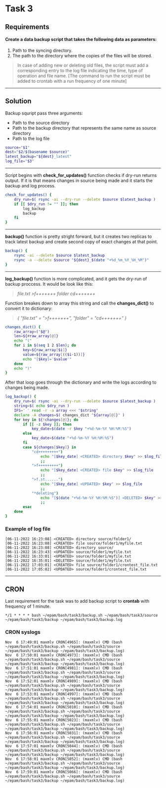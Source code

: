 # Task 3

## Requirements

#### Create a data backup script that takes the following data as parameters:

1. Path to the syncing  directory.
2. The path to the directory where the copies of the files will be stored.

>In case of adding new or deleting old files, the script must add a corresponding entry to the log file
indicating the time, type of operation and file name. [The command to run the script must be added to
crontab with a run frequency of one minute]

---

## Solution

Backup squript pass three arguments:
- Path to the source directory
- Path to the backup directory that represents the same name as source directory
- Path to the log file

``` bash
source="$1"
dest="$2/$(basename $source)"
latest_backup="${dest}_latest"
log_file="$3"
```
---

Script begins with __check_for_updates()__ function checks if dry-run returns output.
If it is that means changes in source being made and it starts the backup and log process.

``` bash
check_for_updates() {
    dry_run=$( rsync -ai --dry-run --delete $source $latest_backup )
    if [[ $dry_run != "" ]]; then
        log_backup
        backup
    fi
}
```

---
__backup()__ function is pretty stright forward, but it creates two replicas to track latest backup and create second copy of exact changes at that point.

``` bash
backup() {
    rsync -ai --delete $source $latest_backup
    rsync -a --delete $source "${dest}_$(date "+%d_%m_%Y_%H_%M")"
}
```
---
__log_backup()__ function is more complicated, and it gets the dry-run of backup proccess. It would be look like this:

> *file.txt >f+++++++ folder cd+++++++*

Function breakes down to array this string and call the __changes_dict()__ to convert it to dictionary:

> *{ "file.txt" = ">f+++++++", "folder" = "cd+++++++" }*

``` bash
changes_dict() {
    raw_array=("$@")
    len=${#raw_array[@]}
    echo "("
    for i in $(seq 1 2 $len); do
        key=${raw_array[$i]}
        value=${raw_array[(($i-1))]}
        echo "[$key]='$value'"
    done
    echo ")"
}
```

After that loop goes through the dictionary and write the logs according to changes being made.

``` bash
log_backup() {
    dry_run=$( rsync -ai --dry-run --delete $source $latest_backup )
    string=$( echo $dry_run )
    IFS=' ' read -r -a array <<< "$string"
    declare -A changes=$( changes_dict "${array[@]}" )
    for key in ${!changes[@]}; do 
        if [[ -z $key ]]; then
            key_date=$(date -r $key "+%d-%m-%Y %H:%M:%S")
        else
            key_date=$(date "+%d-%m-%Y %H:%M:%S")
        fi
        case ${changes[$key]} in
            "cd+++++++++")
                echo "[$key_date] <CREATED> directory $key" >> $log_file
                ;;
            ">f+++++++++")
                echo "[$key_date] <CREATED> file $key" >> $log_file
                ;;
            ">f.st......")
                echo "[$key_date] <UPDATED> $key" >> $log_file
                ;;
            "*deleting")
                echo "[$(date "+%d-%m-%Y %H:%M:%S")] <DELETED> $key" >> $log_file
                ;;
        esac
    done
}
```

### Example of log file
```
[06-11-2022 16:23:08] <CREATED> directory source/folder1/
[06-11-2022 16:23:08] <CREATED> file source/folder1/myfile.txt
[06-11-2022 16:23:08] <CREATED> directory source/
[06-11-2022 16:23:43] <UPDATED> source/folder1/myfile.txt
[06-11-2022 16:33:01] <UPDATED> source/folder1/myfile.txt
[06-11-2022 16:35:01] <DELETED> source/folder1/myfile.txt
[06-11-2022 17:03:01] <CREATED> file source/folder1/crontest_file.txt
[06-11-2022 17:05:02] <UPDATED> source/folder1/crontest_file.txt
```
---
## CRON

Last requirement for the task was to add backup script to __crontab__ with frequency of 1 minute.

```
*/1 * * * * bash ~/epam/bash/task3/backup.sh ~/epam/bash/task3/source ~/epam/bash/task3/backup ~/epam/bash/task3/backup.log
```

### CRON syslogs

```
Nov  6 17:49:01 maxmlv CRON[4965]: (maxmlv) CMD (bash ~/epam/bash/task3/backup.sh ~/epam/bash/task3/source ~/epam/bash/task3/backup ~/epam/bash/task3/backup.log)
Nov  6 17:50:01 maxmlv CRON[4973]: (maxmlv) CMD (bash ~/epam/bash/task3/backup.sh ~/epam/bash/task3/source ~/epam/bash/task3/backup ~/epam/bash/task3/backup.log)
Nov  6 17:51:01 maxmlv CRON[4981]: (maxmlv) CMD (bash ~/epam/bash/task3/backup.sh ~/epam/bash/task3/source ~/epam/bash/task3/backup ~/epam/bash/task3/backup.log)
Nov  6 17:52:01 maxmlv CRON[4989]: (maxmlv) CMD (bash ~/epam/bash/task3/backup.sh ~/epam/bash/task3/source ~/epam/bash/task3/backup ~/epam/bash/task3/backup.log)
Nov  6 17:53:01 maxmlv CRON[4997]: (maxmlv) CMD (bash ~/epam/bash/task3/backup.sh ~/epam/bash/task3/source ~/epam/bash/task3/backup ~/epam/bash/task3/backup.log)
Nov  6 17:54:01 maxmlv CRON[5010]: (maxmlv) CMD (bash ~/epam/bash/task3/backup.sh ~/epam/bash/task3/source ~/epam/bash/task3/backup ~/epam/bash/task3/backup.log)
Nov  6 17:55:01 maxmlv CRON[5023]: (maxmlv) CMD (bash ~/epam/bash/task3/backup.sh ~/epam/bash/task3/source ~/epam/bash/task3/backup ~/epam/bash/task3/backup.log)
Nov  6 17:56:01 maxmlv CRON[5031]: (maxmlv) CMD (bash ~/epam/bash/task3/backup.sh ~/epam/bash/task3/source ~/epam/bash/task3/backup ~/epam/bash/task3/backup.log)
Nov  6 17:57:01 maxmlv CRON[5044]: (maxmlv) CMD (bash ~/epam/bash/task3/backup.sh ~/epam/bash/task3/source ~/epam/bash/task3/backup ~/epam/bash/task3/backup.log)
Nov  6 17:58:01 maxmlv CRON[5052]: (maxmlv) CMD (bash ~/epam/bash/task3/backup.sh ~/epam/bash/task3/source ~/epam/bash/task3/backup ~/epam/bash/task3/backup.log)
Nov  6 17:59:01 maxmlv CRON[5066]: (maxmlv) CMD (bash ~/epam/bash/task3/backup.sh ~/epam/bash/task3/source ~/epam/bash/task3/backup ~/epam/bash/task3/backup.log)
```


